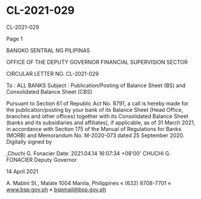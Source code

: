 # CL-2021-029

CL-2021-029

Page 1

BANGKO SENTRAL NG PILIPINAS

OFFICE OF THE DEPUTY GOVERNOR FINANCIAL SUPERVISION SECTOR

CIRCULAR LETTER NO. CL-2021-029

To : ALL BANKS Subject : Publication/Posting of Balance Sheet (BS) and Consolidated Balance Sheet (CBS)

Pursuant to Section 61 of Republic Act No. 8791, a call is hereby made for the publication/posting by your bank of its Balance Sheet (Head Office, branches and other offices) together with its Consolidated Balance Sheet (banks and its subsidiaries and affiliates), if applicable, as of 31 March 2021, in accordance with Section 175 of the Manual of Regulations for Banks (MORB) and Memorandum No. M-2020-073 dated 25 September 2020. Digitally signed by

,Chuchi G. Fonacier Date: 2021.04.14 16:07:34 +08'00' CHUCHI G. FONACIER Deputy Governor

14 April 2021

A. Mabini St., Malate 1004 Manila, Philippines « (632) 8708-7701 « www.bsp.gov.ph « bspmail@bsp.gov.ph